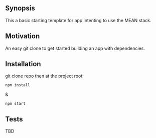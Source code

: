 ## Synopsis

This a basic starting template for app intenting to use the MEAN stack.

## Motivation

An easy git clone to get started building an app with dependencies.

## Installation

git clone repo then at the project root:

`npm install`

&

`npm start`

## Tests

TBD
